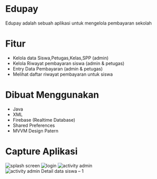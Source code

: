 # Edupay
Edupay adalah sebuah aplikasi untuk mengelola pembayaran sekolah

# Fitur
* Kelola data Siswa,Petugas,Kelas,SPP (admin)
* Kelola Riwayat pembayaran siswa (admin & petugas)
* Entry Data Pembayaran (admin & petugas)
* Melihat daftar riwayat pembayaran untuk siswa

# Dibuat Menggunakan
* Java
* XML
* Firebase (Realtime Database)
* Shared Preferences
* MVVM Design Patern

# Capture Aplikasi
![splash screen](https://user-images.githubusercontent.com/36475127/83418870-74129280-a44e-11ea-861f-11ad63ce3437.png)
![login](https://user-images.githubusercontent.com/36475127/83419418-3b26ed80-a44f-11ea-82d4-ae9bea15c30a.png)
![activity admin](https://user-images.githubusercontent.com/36475127/83419446-45e18280-a44f-11ea-8036-3db7ab5a51bf.png)
![activity admin Detail data siswa – 1](https://user-images.githubusercontent.com/36475127/83419477-53970800-a44f-11ea-91aa-99494d7455b9.png)


